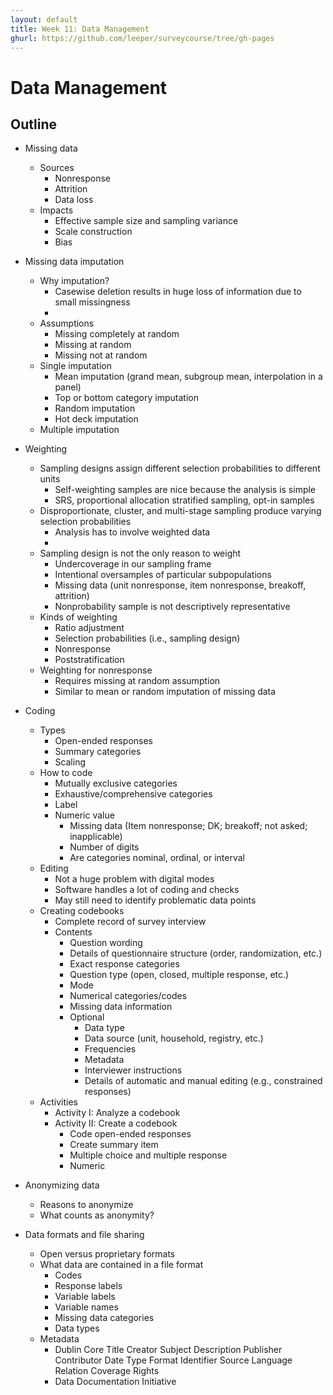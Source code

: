 ```yaml
---
layout: default
title: Week 11: Data Management
ghurl: https://github.com/leeper/surveycourse/tree/gh-pages
---
```


# Data Management #

## Outline ##

 - Missing data
   - Sources
     - Nonresponse
     - Attrition
     - Data loss
   - Impacts
     - Effective sample size and sampling variance
     - Scale construction
     - Bias
   
 - Missing data imputation
   - Why imputation?
     - Casewise deletion results in huge loss of information due to small missingness
     - 
   - Assumptions
     - Missing completely at random
     - Missing at random
     - Missing not at random
   - Single imputation
     - Mean imputation (grand mean, subgroup mean, interpolation in a panel)
     - Top or bottom category imputation
     - Random imputation
     - Hot deck imputation
   - Multiple imputation
   
 - Weighting
   - Sampling designs assign different selection probabilities to different units
     - Self-weighting samples are nice because the analysis is simple
     - SRS, proportional allocation stratified sampling, opt-in samples
   - Disproportionate, cluster, and multi-stage sampling produce varying selection probabilities
     - Analysis has to involve weighted data
     - 
   - Sampling design is not the only reason to weight
     - Undercoverage in our sampling frame
     - Intentional oversamples of particular subpopulations
     - Missing data (unit nonresponse, item nonresponse, breakoff, attrition)
     - Nonprobability sample is not descriptively representative
   - Kinds of weighting
     - Ratio adjustment
     - Selection probabilities (i.e., sampling design)
     - Nonresponse
     - Poststratification
   - Weighting for nonresponse
     - Requires missing at random assumption
     - Similar to mean or random imputation of missing data
   
 - Coding
   - Types
     - Open-ended responses
     - Summary categories
     - Scaling
   - How to code
     - Mutually exclusive categories
     - Exhaustive/comprehensive categories
     - Label
     - Numeric value
       - Missing data (Item nonresponse; DK; breakoff; not asked; inapplicable)
       - Number of digits
       - Are categories nominal, ordinal, or interval
   - Editing
     - Not a huge problem with digital modes
     - Software handles a lot of coding and checks
     - May still need to identify problematic data points
   - Creating codebooks
     - Complete record of survey interview
     - Contents
       - Question wording
       - Details of questionnaire structure (order, randomization, etc.)
       - Exact response categories
       - Question type (open, closed, multiple response, etc.)
       - Mode
       - Numerical categories/codes
       - Missing data information
       - Optional
         - Data type
         - Data source (unit, household, registry, etc.)
         - Frequencies
         - Metadata
         - Interviewer instructions
         - Details of automatic and manual editing (e.g., constrained responses)
   - Activities
     - Activity I: Analyze a codebook
     - Activity II: Create a codebook
       - Code open-ended responses
       - Create summary item
       - Multiple choice and multiple response
       - Numeric
 
 - Anonymizing data
   - Reasons to anonymize
   - What counts as anonymity?
 
 - Data formats and file sharing
   - Open versus proprietary formats
   - What data are contained in a file format
     - Codes
     - Response labels
     - Variable labels
     - Variable names
     - Missing data categories
     - Data types
   - Metadata
     - Dublin Core
        Title
        Creator
        Subject
        Description
        Publisher
        Contributor
        Date
        Type
        Format
        Identifier
        Source
        Language
        Relation
        Coverage
        Rights
     - Data Documentation Initiative
        
